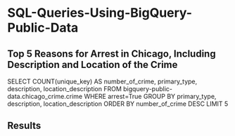 # SQL-Queries-Using-BigQuery-Public-Data

## Top 5 Reasons for Arrest in Chicago, Including Description and Location of the Crime

SELECT
COUNT(unique_key) AS number_of_crime, 
primary_type,
description,
location_description
FROM bigquery-public-data.chicago_crime.crime
WHERE arrest=True
GROUP BY primary_type, description, location_description
ORDER BY number_of_crime DESC
LIMIT 5

## Results
